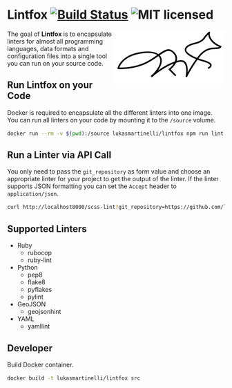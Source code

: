 # Lintfox [![Build Status](https://travis-ci.org/lukasmartinelli/lintfox.svg)](https://travis-ci.org/lukasmartinelli/lintfox) ![MIT licensed](https://img.shields.io/badge/license-MIT-blue.svg)

<img align="right" alt="nigit cat logo" src="lintfox.png" />

The goal of **Lintfox** is to encapsulate linters for almost all programming languages, data formats
and configuration files into a single tool you can run on your source code.

## Run Lintfox on your Code

Docker is required to encapsulate all the different linters into one image.
You can run all linters on your code by mounting it to the `/source` volume.

```bash
docker run --rm -v $(pwd):/source lukasmartinelli/lintfox npm run lint
```

## Run a Linter via API Call

You only need to pass the `git_repository` as form value and choose an appropriate linter for your
project to get the output of the linter. If the linter supports JSON formatting you can set the `Accept` header
to `application/json`.

```bash
curl http://localhost8000/scss-lint?git_repository=https://github.com/lukasmartinelli/lintfox.git
```

## Supported Linters

- Ruby
  - rubocop
  - ruby-lint
- Python
  - pep8
  - flake8
  - pyflakes
  - pylint
- GeoJSON
  - geojsonhint
- YAML
  - yamllint

## Developer

Build Docker container.

```bash
docker build -t lukasmartinelli/lintfox src
```
